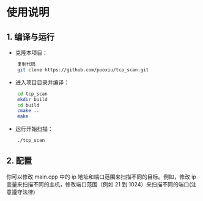 # 使用说明
## 1. 编译与运行

* 克隆本项目：
```bash
    复制代码
    git clone https://github.com/puoxiu/tcp_scan.git
```
* 进入项目目录并编译：

```bash
    cd tcp_scan
    mkdir build
    cd build
    cmake ..
    make
```
* 运行开始扫描：

```bash
    ./tcp_scan
```

## 2. 配置
你可以修改 main.cpp 中的 ip 地址和端口范围来扫描不同的目标。例如，修改 ip 变量来扫描不同的主机，修改端口范围（例如 21 到 1024）来扫描不同的端口(注意遵守法律)